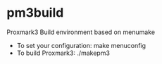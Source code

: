 # pm3build
Proxmark3 Build environment based on menumake

* To set your configuration: make menuconfig
* To build Proxmark3: ./makepm3
